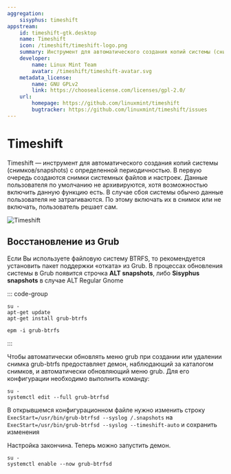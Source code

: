 ```yaml
---
aggregation:
    sisyphus: timeshift
appstream:
    id: timeshift-gtk.desktop
    name: Timeshift
    icon: /timeshift/timeshift-logo.png
    summary: Инструмент для автоматического создания копий системы (снимков/snapshots) с определенной периодичностью.
    developer: 
        name: Linux Mint Team
        avatar: /timeshift/timeshift-avatar.svg
    metadata_license: 
        name: GNU GPLv2
        link: https://choosealicense.com/licenses/gpl-2.0/
    url: 
        homepage: https://github.com/linuxmint/timeshift
        bugtracker: https://github.com/linuxmint/timeshift/issues
---
```





# Timeshift

Timeshift — инструмент для автоматического создания копий системы (снимков/snapshots) с определенной периодичностью.
В первую очередь создаются снимки системных файлов и настроек. Данные пользователя по умолчанию не архивируются, хотя возможностью включить данную функцию есть. В случае сбоя системы обычно данные пользователя не затрагиваются. По этому включать их в снимок или не включать, пользователь решает сам.

![Timeshift](/timeshift/timeshift.png)


<!--@include: @apps/_parts/install/content-repo.md-->

## Восстановление из Grub

Если Вы используете файловую систему BTRFS, то рекомендуется установить пакет поддержки «отката» из Grub.
В процессах обновления системы в Grub появится строчка **ALT snapshots**, либо **Sisyphus snapshots** в случае ALT Regular Gnome

::: code-group

```shell[apt-get]
su -
apt-get update
apt-get install grub-btrfs
```
```shell[epm]
epm -i grub-btrfs
```
:::

Чтобы автоматически обновлять меню grub при создании или удалении снимка grub-btrfs предоставляет демон, наблюдающий за каталогом снимков, и автоматически обновляющий меню grub.
Для его конфигурации необходимо выполнить команду:

```shell
su -
systemctl edit --full grub-btrfsd
```

В открывшемся конфигурационном файле нужно изменить строку `ExecStart=/usr/bin/grub-btrfsd --syslog /.snapshots` на `ExecStart=/usr/bin/grub-btrfsd --syslog --timeshift-auto`
и сохранить изменения

Настройка закончина. Теперь можно запустить демон.

```shell
su -
systemctl enable --now grub-btrfsd
```
